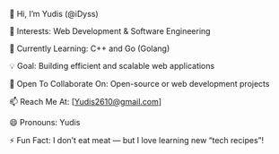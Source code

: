 👋 Hi, I’m Yudis (@iDyss)

👀 Interests: Web Development & Software Engineering

🌱 Currently Learning: C++ and Go (Golang)

💡 Goal: Building efficient and scalable web applications

🤝 Open To Collaborate On: Open-source or web development projects

📫 Reach Me At: [Yudis2610@gmail.com]

😄 Pronouns: Yudis

⚡ Fun Fact: I don’t eat meat — but I love learning new “tech recipes”!

<!---
iDyss/iDyss is a ✨ special ✨ repository because its `README.md` (this file) appears on your GitHub profile.
You can click the Preview link to take a look at your changes.
--->
